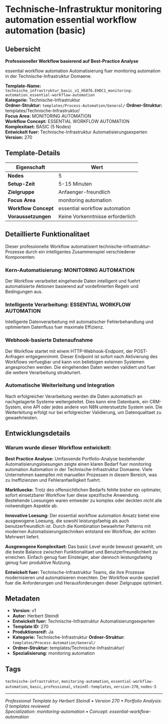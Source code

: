 # Technische-Infrastruktur monitoring automation essential workflow automation (basic)

## Uebersicht

**Professioneller Workflow basierend auf Best-Practice Analyse**

essential workflow automation Automatisierung fuer monitoring automation in der Technische-Infrastruktur Domaene.

**Template-Name:** `technische_infrastruktur_basic_v1_HS876.EHDC1_monitoring-automation_essential-workflow-automation`  
**Kategorie:** Technische-Infrastruktur  
**Ordner-Struktur:** `templates/Process-Automation/General/`
**Ordner-Struktur:** templates/Technische-Infrastruktur/  
**Focus Area:** MONITORING AUTOMATION  
**Workflow Concept:** ESSENTIAL WORKFLOW AUTOMATION  
**Komplexitaet:** BASIC (5 Nodes)  
**Entwickelt fuer:** Technische-Infrastruktur Automatisierungsexperten  
**Version:** 270

## Template-Details

| **Eigenschaft** | **Wert** |
|------------------|----------|
| **Nodes** | 5 |
| **Setup-Zeit** | 5-15 Minuten |
| **Zielgruppe** | Anfaenger-freundlich |
| **Focus Area** | monitoring automation |
| **Workflow Concept** | essential workflow automation |
| **Voraussetzungen** | Keine Vorkenntnisse erforderlich |

## Detaillierte Funktionalitaet

Dieser professionelle Workflow automatisiert technische-infrastruktur-Prozesse durch ein intelligentes Zusammenspiel verschiedener Komponenten:

### Kern-Automatisierung: MONITORING AUTOMATION
Der Workflow verarbeitet eingehende Daten intelligent und fuehrt automatisierte Aktionen basierend auf vordefinierten Regeln und Bedingungen aus.

### Intelligente Verarbeitung: ESSENTIAL WORKFLOW AUTOMATION
Intelligente Datenverarbeitung mit automatischer Fehlerbehandlung und optimiertem Datenfluss fuer maximale Effizienz.

### Webhook-basierte Datenaufnahme
Der Workflow startet mit einem HTTP-Webhook-Endpoint, der POST-Anfragen entgegennimmt. Dieser Endpoint ist sofort nach Aktivierung des Workflows verfuegbar und kann von beliebigen externen Systemen angesprochen werden. Die eingehenden Daten werden validiert und fuer die weitere Verarbeitung strukturiert.

### Automatische Weiterleitung und Integration
Nach erfolgreicher Verarbeitung werden die Daten automatisch an nachgelagerte Systeme weitergeleitet. Dies kann eine Datenbank, ein CRM-System, eine API oder jedes andere von N8N unterstuetzte System sein. Die Weiterleitung erfolgt nur bei erfolgreicher Validierung, um Datenqualitaet zu gewaehrleisten.





## Entwicklungsdetails

### Warum wurde dieser Workflow entwickelt:

**Best Practice Analyse:** Umfassende Portfolio-Analyse bestehender Automatisierungsloesungen zeigte einen klaren Bedarf fuer monitoring automation Automation in der Technische-Infrastruktur Domaene. Viele Unternehmen kaempfen mit manuellen Prozessen in diesem Bereich, was zu Ineffizienzen und Fehleranfaelligkeit fuehrt.

**Marktluecke:** Trotz des offensichtlichen Bedarfs fehlte bisher ein optimaler, sofort einsetzbarer Workflow fuer diese spezifische Anwendung. Bestehende Loesungen waren entweder zu komplex oder deckten nicht alle notwendigen Aspekte ab.

**Innovative Loesung:** Der essential workflow automation Ansatz bietet eine ausgewogene Loesung, die sowohl leistungsfaehig als auch benutzerfreundlich ist. Durch die Kombination bewaehrter Patterns mit modernen Automatisierungstechniken entstand ein Workflow, der echten Mehrwert liefert.

**Ausgewogene Komplexitaet:** Das basic Level wurde bewusst gewaehlt, um die beste Balance zwischen Funktionalitaet und Benutzerfreundlichkeit zu erreichen. Einfach genug fuer Einsteiger, aber dennoch leistungsfaehig genug fuer produktive Nutzung.

**Entwickelt fuer:** Technische-Infrastruktur Teams, die ihre Prozesse modernisieren und automatisieren moechten. Der Workflow wurde speziell fuer die Anforderungen und Herausforderungen dieser Zielgruppe optimiert.

## Metadaten

- **Version:** v1
- **Autor:** Herbert Steindl
- **Entwickelt fuer:** Technische-Infrastruktur Automatisierungsexperten
- **Template ID:** 270
- **Produktionsreif:** Ja
- **Kategorie:** Technische-Infrastruktur
**Ordner-Struktur:** `templates/Process-Automation/General/`
- **Ordner-Struktur:** templates/Technische-Infrastruktur/
- **Spezialisierung:** monitoring automation

## Tags

`technische-infrastruktur`, `monitoring-automation`, `essential-workflow-automation`, `basic`, `professional`, `steindl-templates`, `version-270`, `nodes-5`

---

*Professional Template by Herbert Steindl • Version 270 • Portfolio Analysis: 0 templates reviewed*  
*Specialization: monitoring-automation • Concept: essential-workflow-automation*